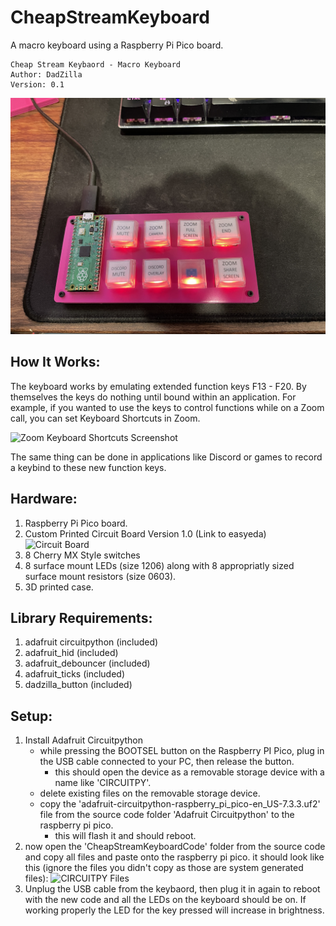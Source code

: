 # CheapStreamKeyboard

A macro keyboard using a Raspberry Pi Pico board.

    Cheap Stream Keybaord - Macro Keyboard
    Author: DadZilla
    Version: 0.1
    
![Cheap Stream Pic](README_ASSETS/20220929_002416462_iOS.jpg)

## How It Works:
The keyboard works by emulating extended function keys F13 - F20.  By themselves the keys do nothing until bound within an application.  For example, if you wanted to use the keys to control functions while on a Zoom call, you can set Keyboard Shortcuts in Zoom.

![Zoom Keyboard Shortcuts Screenshot](README_ASSETS/ZoomKeyboardShortcuts-ScreenShot-1.png)

The same thing can be done in applications like Discord or games to record a keybind to these new function keys.

## Hardware:
1. Raspberry Pi Pico board.
2. Custom Printed Circuit Board Version 1.0 (Link to easyeda)
	![Circuit Board](/README_ASSETS/EasyEDA-CheapStreamKeyboard-V1.0.png)
3. 8 Cherry MX Style switches
4. 8 surface mount LEDs (size 1206) along with 8 appropriatly sized surface mount resistors (size 0603).
5. 3D printed case.

## Library Requirements:
1. adafruit circuitpython (included)
2. adafruit_hid (included)
3. adafruit_debouncer (included)
4. adafruit_ticks (included)
5. dadzilla_button (included)

## Setup:
1. Install Adafruit Circuitpython
	- while pressing the BOOTSEL button on the Raspberry PI Pico, plug in the USB cable connected to your PC, then release the button.
		- this should open the device as a removable storage device with a name like 'CIRCUITPY'.
	- delete existing files on the removable storage device.
	- copy the 'adafruit-circuitpython-raspberry_pi_pico-en_US-7.3.3.uf2' file from the source code folder 'Adafruit Circuitpython' to the raspberry pi pico.  
		- this will flash it and should reboot.
2. now open the 'CheapStreamKeyboardCode' folder from the source code and copy all files and paste onto the raspberry pi pico.  it should look like this (ignore the files you didn't copy as those are system generated files): ![CIRCUITPY Files](/README_ASSETS/CheapStreamKeyboard-FilesScreenshot.png)
3. Unplug the USB cable from the keybaord, then plug it in again to reboot with the new code and all the LEDs on the keyboard should be on.	If working properly the LED for the key pressed will increase in brightness.
